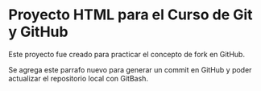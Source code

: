 # Proyecto HTML para el Curso de Git y GitHub

Este proyecto fue creado para practicar el concepto de fork en GitHub. 

Se agrega este parrafo nuevo para generar un commit en GitHub y poder actualizar el repositorio local con GitBash. 
